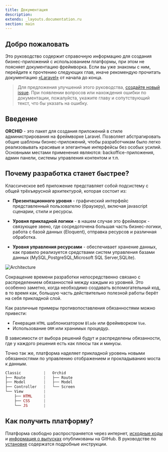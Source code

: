 ```yaml
---
title: Документация
description: 
extends: _layouts.documentation.ru
section: main
---
```


## Добро пожаловать

Это руководство содержит справочную информацию для создания бизнес-приложений с использованием платформы, при этом 
не поясняет документацию фреймворка. Если вы уже знакомы с ним, перейдите к прочтению следующих глав, иначе 
рекомендую прочитать документацию [«Laravel»](http://laravel.su/docs) от начала до конца. 


> Для предложения улучшений этого руководства, [создайте новый issue](https://github.com/orchidsoftware/orchid.software/issues). 
При появлении вопросов или нахождения ошибки по документации, пожалуйста, укажите главу и сопутствующий текст, что бы указать на ошибку.


## Введение

**ORCHID** - это пакет для создания приложений в стиле администрирования на фреймворке Laravel. Позволяет абстрагировать общие шаблоны бизнес-приложений, чтобы разработчикам было легко реализовывать красивые и элегантные интерфейсы без особых усилий. Основными местами применения являются: backoffice-приложения, админ панели, системы управления контентом и т.п.


## Почему разработка станет быстрее?

Классическое веб приложение представляет собой подсистему с общей трёхъярусной архитектурой, которая состоит из:

- **Презентационного уровня** - графический интерфейс представленный пользователю (браузеру), включая javascript сценарии, стили и ресурсы.

- **Уровня прикладной логики** - в нашем случае это фреймворк - связующее звено, где сосредоточена большая часть бизнес-логики, работа с базой данных (Eloquent), отправка ресурсов и различная обработка.

- **Уровня управления ресурсами** - обеспечивает хранение данных, как правило реализуется средствами систем управления базами данных (MySQL,PostgreSQL,Microsoft SQL Server,SQLite).
 
 
![Architecture](https://orchid.software/assets/img/scheme/architecture.jpg)

Сокращение времени разработки непосредственно связано с распределением обязанностей между каждым из уровней. Это особенно заметно, когда необходимо создавать вспомогательный код, в то время как, большую часть действительно полезной работы берёт на себя прикладной слой.

Как различные примеры противопоставления обязанностями можно привести:
- Генерация `HTML` шаблонизатором `Blade` или фреймворком `Vue`.
- Использование `ORM` или хранимых процедур.

В зависимости от выбора решений будут и распределены обязанности, где у каждого решения есть как плюсы так и минусы.

Точно так же, платформа наделяет прикладной уровень новыми обязанностями по управлению отображением и прокладыванию моста к данным.

```php
Classic          |   Orchid
├── Route        |   ├── Route   
├── Model        |   ├── Model 
├── Controller   |   └── Screen
└── View         |
    ├── HTML     |
    ├── CSS      |
    └── JS       |
```

## Как получить платформу?

Платформа свободно распространяется через интернет, [исходные коды](https://github.com/orchidsoftware/platform) и [информация о выпусках](https://github.com/orchidsoftware/platform/releases) опубликованы на GitHub. В руководстве по [установке](/ru/docs/installation/) содержатся подробные инструкции. 
